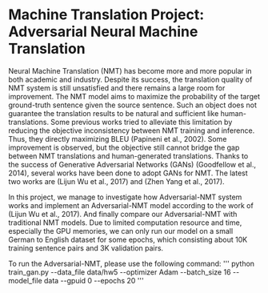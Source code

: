 <span class="text-muted">Machine Translation Project:</span> Adversarial Neural Machine Translation
=============================================================

Neural Machine Translation (NMT) has become more and more popular in both academic and industry. Despite its success, the translation quality of NMT system is still unsatisfied and there remains a large room for improvement. The NMT model aims to maximize the probability of the target ground-truth sentence given the source sentence. Such an object does not guarantee the translation results to be natural and sufficient like human-translations. Some previous works tried to alleviate this limitation by reducing the objective inconsistency between NMT training and inference. Thus, they directly maximizing BLEU (Papineni et al., 2002). Some improvement is observed, but the objective still cannot bridge the gap between NMT translations and human-generated translations. Thanks to the success of Generative Adversarial Networks (GANs) (Goodfellow et al., 2014), several works have been done to adopt GANs for NMT. The latest two works are (Lijun Wu et al., 2017) and (Zhen Yang et al., 2017).

In this project, we manage to investigate how Adversarial-NMT system works and implement an Adversarial-NMT model according to the work of (Lijun Wu et al., 2017). And finally compare our Adversarial-NMT with traditional NMT models. Due to limited computation resource and time, especially the GPU memories, we can only run our model on a small German to English dataset for some epochs, which consisting about 10K training sentence pairs and 3K validation pairs. 

To run the Adversarial-NMT, please use the following command:
'''
python train_gan.py --data_file data/hw5 --optimizer Adam --batch_size 16 --model_file data --gpuid 0 --epochs 20
'''